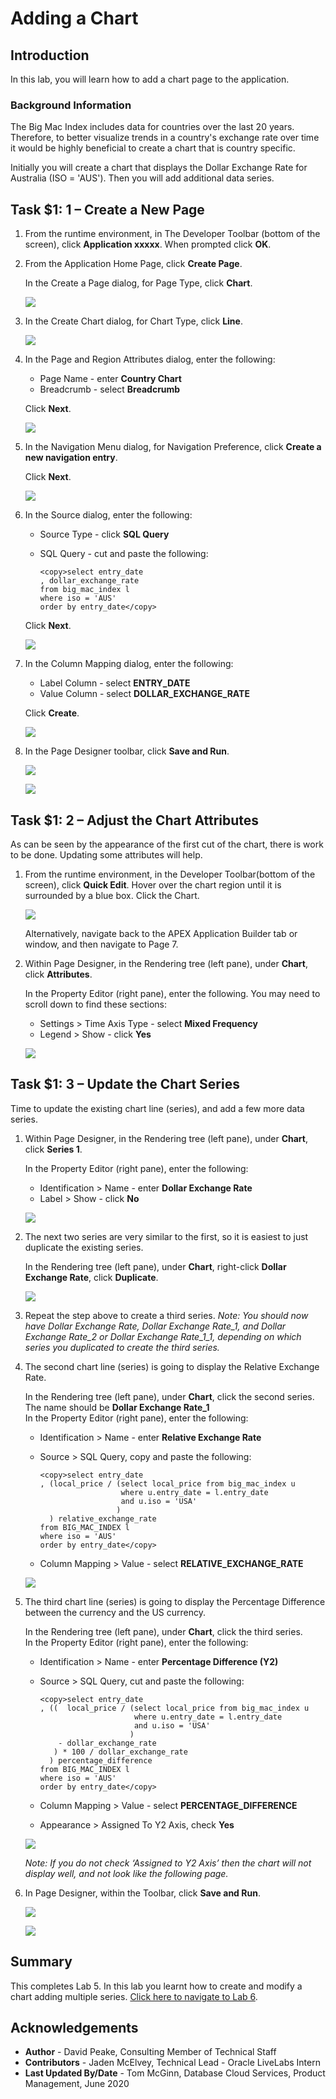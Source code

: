 # Adding a Chart

## Introduction

In this lab, you will learn how to add a chart page to the application.

### Background Information
The Big Mac Index includes data for countries over the last 20 years. Therefore, to better visualize trends in a country's exchange rate over time it would be highly beneficial to create a chart that is country specific.

Initially you will create a chart that displays the Dollar Exchange Rate for Australia (ISO = 'AUS'). Then you will add additional data series.

## **Task $1: 1** – Create a New Page

1. From the runtime environment, in The Developer Toolbar (bottom of the screen), click **Application xxxxx**. When prompted click **OK**.

2. From the Application Home Page, click **Create Page**.

    In the Create a Page dialog, for Page Type, click **Chart**.

    ![](images/set-page-type.png " ")

3. In the Create Chart dialog, for Chart Type, click **Line**.

    ![](images/set-chart-type.png " ")

4. In the Page and Region Attributes dialog, enter the following:
    - Page Name - enter **Country Chart**
    - Breadcrumb - select **Breadcrumb**

    Click **Next**.

    ![](images/set-name.png " ")

5. In the Navigation Menu dialog, for Navigation Preference, click **Create a new navigation entry**.

    Click **Next**.

    ![](images/set-navigation.png " ")

6. In the Source dialog, enter the following:
    - Source Type - click **SQL Query**
    - SQL Query - cut and paste the following:

        ```
        <copy>select entry_date
        , dollar_exchange_rate
        from big_mac_index l
        where iso = 'AUS'
        order by entry_date</copy>
        ```
    Click **Next**.

    ![](images/set-source.png " ")

7. In the Column Mapping dialog, enter the following:
    - Label Column - select **ENTRY\_DATE**
    - Value Column - select **DOLLAR\_EXCHANGE\_RATE**

    Click **Create**.

    ![](images/set-columns.png " ")

8. In the Page Designer toolbar, click **Save and Run**.

    ![](images/save-and-run.png " ")

    ![](images/runtime.png " ")

## **Task $1: 2** – Adjust the Chart Attributes
As can be seen by the appearance of the first cut of the chart, there is work to be done. Updating some attributes will help.

1. From the runtime environment, in the Developer Toolbar(bottom of the screen), click **Quick Edit**.
    Hover over the chart region until it is surrounded by a blue box.
    Click the Chart.  

    ![](images/quick-edit.png " ")

    Alternatively, navigate back to the APEX Application Builder tab or window, and then navigate to Page 7.

2. Within Page Designer, in the Rendering tree (left pane), under **Chart**, click **Attributes**.

    In the Property Editor (right pane), enter the following. You may need to scroll down to find these sections:

    - Settings > Time Axis Type - select **Mixed Frequency**
    - Legend > Show - click **Yes**  

    ![](images/set-attributes.png " ")

## **Task $1: 3** – Update the Chart Series
Time to update the existing chart line (series), and add a few more data series.

1. Within Page Designer, in the Rendering tree (left pane), under **Chart**, click **Series 1**.

    In the Property Editor (right pane), enter the following:

    - Identification > Name - enter **Dollar Exchange Rate**
    - Label > Show - click **No**  

    ![](images/set-series1.png " ")

2. The next two series are very similar to the first, so it is easiest to just duplicate the existing series.

    In the Rendering tree (left pane), under **Chart**, right-click **Dollar Exchange Rate**, click **Duplicate**.

    ![](images/duplicate-series.png " ")

3. Repeat the step above to create a third series.
    *Note: You should now have Dollar Exchange Rate, Dollar Exchange Rate\_1, and Dollar Exchange Rate\_2 or Dollar Exchange Rate\_1\_1, depending on which series you duplicated to create the third series.*

4. The second chart line (series) is going to display the Relative Exchange Rate.

    In the Rendering tree (left pane), under **Chart**, click the second series. The name should be **Dollar Exchange Rate_1**    
    In the Property Editor (right pane), enter the following:

    - Identification > Name - enter **Relative Exchange Rate**
    - Source > SQL Query, copy and paste the following:

        ```
        <copy>select entry_date
        , (local_price / (select local_price from big_mac_index u
                          where u.entry_date = l.entry_date
                          and u.iso = 'USA'
                         )
          ) relative_exchange_rate
        from BIG_MAC_INDEX l
        where iso = 'AUS'
        order by entry_date</copy>
        ```
    - Column Mapping > Value - select **RELATIVE\_EXCHANGE_RATE**  

    ![](images/set-series2.png " ")

4. The third chart line (series) is going to display the Percentage Difference between the currency and the US currency.

    In the Rendering tree (left pane), under **Chart**, click the third series.    
    In the Property Editor (right pane), enter the following:

    - Identification > Name - enter **Percentage Difference (Y2)**
    - Source > SQL Query, cut and paste the following:

        ```
        <copy>select entry_date
        , ((  local_price / (select local_price from big_mac_index u
                             where u.entry_date = l.entry_date
                             and u.iso = 'USA'
                            )
            - dollar_exchange_rate
           ) * 100 / dollar_exchange_rate
          ) percentage_difference
        from BIG_MAC_INDEX l
        where iso = 'AUS'
        order by entry_date</copy>
        ```

    - Column Mapping > Value - select **PERCENTAGE_DIFFERENCE**
    - Appearance > Assigned To Y2 Axis, check **Yes**  

    ![](images/set-series3.png " ")

    *Note: If you do not check ‘Assigned to Y2 Axis’ then the chart will not display well, and not look like the following page.*

5. In Page Designer, within the Toolbar, click **Save and Run**.

    ![](images/save-and-run.png " ")

    ![](images/final-runtime.png " ")

## **Summary**
This completes Lab 5. In this lab you learnt how to create and modify a chart adding multiple series. [Click here to navigate to Lab 6](?lab=lab-6-adding-chart-criteria).

## **Acknowledgements**

 - **Author** -  David Peake, Consulting Member of Technical Staff
 - **Contributors** - Jaden McElvey, Technical Lead - Oracle LiveLabs Intern
 - **Last Updated By/Date** - Tom McGinn, Database Cloud Services, Product Management, June 2020

